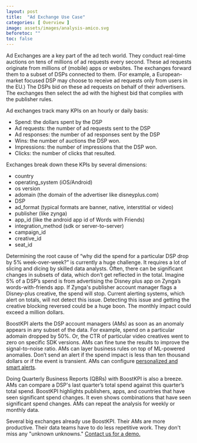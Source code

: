 ```yaml
---
layout: post
title:  "Ad Exchange Use Case"
categories: [ Overview ]
image: assets/images/analysis-amico.svg
beforetoc: ""
toc: false
---
```


Ad Exchanges are a key part of the ad tech world. They conduct real-time auctions on tens of millions of ad requests every second. These ad requests originate from millions of (mobile) apps or websites. The exchanges forward them to a subset of DSPs connected to them. (For example, a European-market focused DSP may choose to receive ad requests only from users in the EU.) The DSPs bid on these ad requests on behalf of their advertisers. The exchanges then select the ad with the highest bid that complies with the publisher rules.

Ad exchanges track many KPIs on an hourly or daily basis:
- Spend: the dollars spent by the DSP
- Ad requests: the number of ad requests sent to the DSP
- Ad responses: the number of ad responses sent by the DSP
- Wins: the number of auctions the DSP won.
- Impressions: the number of impressions that the DSP won.
- Clicks: the number of clicks that resulted.

Exchanges break down these KPIs by several dimensions:
- country
- operating_system (iOS/Android)
- os version
- adomain (the domain of the advertiser like disneyplus.com)
- DSP
- ad_format (typical formats are banner, native, interstitial or video)
- publisher (like zynga)
- app_id (like the android app id of Words with Friends)
- integration_method (sdk or server-to-server)
- campaign_id
- creative_id
- seat_id

Determining the root cause of “why did the spend for a  particular DSP drop by 5% week-over-week?” is currently a huge challenge.  It requires a lot of slicing and dicing by skilled data analysts. Often, there can be significant changes in subsets of data, which don’t get reflected in the total. Imagine 5% of a DSP’s spend is from advertising the Disney plus app on Zynga’s words-with-friends app.  If Zynga's publisher account manager flags a Disney-plus creative, the spend will stop. Current alerting systems, which alert on totals, will not detect this issue. Detecting this issue and getting the creative blocking reversed could be a huge boon. The monthly impact could exceed a million dollars.

BoostKPI alerts the DSP account managers (AMs) as soon as an anomaly appears in any subset of the data. For example, spend on a particular adomain dropped by 50%. Or, the CTR of particular video creatives went to zero on specific SDK versions. AMs can fine tune the results to improve the signal-to-noise ratio. AMs can layer business rules on top of ML-powered anomalies. Don’t send an alert if the spend impact is less than ten thousand dollars or if the event is transient. AMs can configure [personalized and smart alerts](https://blog.boostkpi.com/BoostKPIs-alerting-features/).

Doing Quarterly Business Reports (QBRs) with BoostKPI is also a breeze. AMs can compare a DSP's last quarter’s total spend against this quarter’s total spend.
BoostKPI highlights publishers, apps, and countries that have seen significant spend changes. It even shows combinations that have seen significant spend changes. AMs can repeat the analysis for weekly or monthly data.

Several big exchanges already use BoostKPI. Their AMs are more productive. Their data teams have to do less repetitive work. They don't miss any "unknown unknowns." [Contact us for a demo.](https://www.boostkpi.com/#1#schedule)
